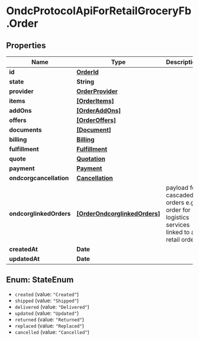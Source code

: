 # OndcProtocolApiForRetailGroceryFb.Order

## Properties
Name | Type | Description | Notes
------------ | ------------- | ------------- | -------------
**id** | [**OrderId**](OrderId.md) |  | [optional] 
**state** | **String** |  | [optional] 
**provider** | [**OrderProvider**](OrderProvider.md) |  | [optional] 
**items** | [**[OrderItems]**](OrderItems.md) |  | [optional] 
**addOns** | [**[OrderAddOns]**](OrderAddOns.md) |  | [optional] 
**offers** | [**[OrderOffers]**](OrderOffers.md) |  | [optional] 
**documents** | [**[Document]**](Document.md) |  | [optional] 
**billing** | [**Billing**](Billing.md) |  | [optional] 
**fulfillment** | [**Fulfillment**](Fulfillment.md) |  | [optional] 
**quote** | [**Quotation**](Quotation.md) |  | [optional] 
**payment** | [**Payment**](Payment.md) |  | [optional] 
**ondcorgcancellation** | [**Cancellation**](Cancellation.md) |  | [optional] 
**ondcorglinkedOrders** | [**[OrderOndcorglinkedOrders]**](OrderOndcorglinkedOrders.md) | payload for cascaded orders e.g. order for logistics services linked to a retail order | [optional] 
**createdAt** | **Date** |  | [optional] 
**updatedAt** | **Date** |  | [optional] 

<a name="StateEnum"></a>
## Enum: StateEnum

* `created` (value: `"Created"`)
* `shipped` (value: `"Shipped"`)
* `delivered` (value: `"Delivered"`)
* `updated` (value: `"Updated"`)
* `returned` (value: `"Returned"`)
* `replaced` (value: `"Replaced"`)
* `cancelled` (value: `"Cancelled"`)

